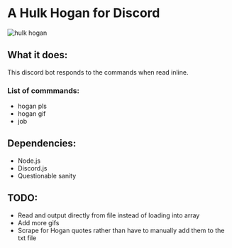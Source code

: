# A Hulk Hogan for Discord
![hulk hogan](https://www.gamespot.com/a/uploads/original/1578/15789737/3367450-hulkhogan.jpg)

## What it does:
This discord bot responds to the commands when read inline.

### List of commmands:
- hogan pls
- hogan gif
- job

## Dependencies:
- Node.js
- Discord.js
- Questionable sanity

## TODO:
- Read and output directly from file instead of loading into array
- Add more gifs
- Scrape for Hogan quotes rather than have to manually add them to the txt file